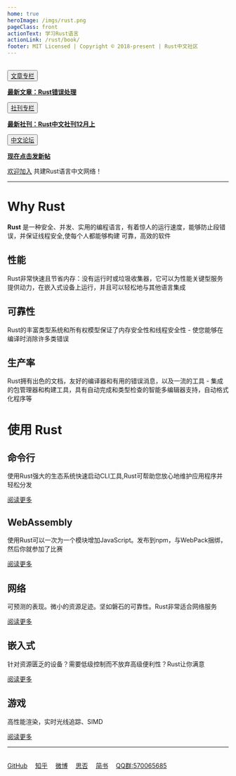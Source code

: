 ```yaml
---
home: true
heroImage: /imgs/rust.png
pageClass: front
actionText: 学习Rust语言
actionLink: /rust/book/
footer: MIT Licensed | Copyright © 2018-present | Rust中文社区
---
```

<br>

<div class="features">
  <div class="feature">
    <button class="new"><a href="/read/rust/" >文章专栏</a></button>
    <p><a href="/read/rust/2018/rust-error-handle.html" ><strong>最新文章：Rust错误处理</strong></a></p>
  </div>
  <div class="feature">
    <button class="new"><a href="/read/rustlang-cn/" >社刊专栏</a></button>
    <p><a href="/read/rustlang-cn/2018/12-1.html" ><strong >最新社刊：Rust中文社刊12月上</strong></a></p>
  </div>
  <div class="feature">
    <button class="new"><a href="https://github.com/rustlang-cn/forum/issues" target="_black">中文论坛</a></button>
    <p><a href="https://github.com/rustlang-cn/forum/issues/new" target="_black"><strong>现在点击发新帖</strong></a></p>
  </div>
</div>

<div id="join"><a href="https://github.com/rustlang-cn/Important/issues/1" target="_black">欢迎加入</a> 共建Rust语言中文网络！</div>

<hr>

# Why Rust

<strong>Rust</strong> 是一种安全、并发、实用的编程语言，有着惊人的运行速度，能够防止段错误，并保证线程安全,使每个人都能够构建
可靠，高效的软件

<div class="features">
  <div class="feature">
    <h2>性能</h2>
    <p>Rust非常快速且节省内存：没有运行时或垃圾收集器，它可以为性能关键型服务提供动力，在嵌入式设备上运行，并且可以轻松地与其他语言集成</p>
  </div>
  <div class="feature">
    <h2>可靠性</h2>
    <p>Rust的丰富类型系统和所有权模型保证了内存安全性和线程安全性 - 使您能够在编译时消除许多类错误</p>
  </div>
  <div class="feature">
    <h2>生产率</h2>
    <p>Rust拥有出色的文档，友好的编译器和有用的错误消息，以及一流的工具 - 集成的包管理器和构建工具，具有自动完成和类型检查的智能多编辑器支持，自动格式化程序等</p>
  </div>
</div>

# 使用 Rust

<div class="features">
  <div class="feature">
    <h2>命令行</h2>
    <p>使用Rust强大的生态系统快速启动CLI工具,Rust可帮助您放心地维护应用程序并轻松分发</p>
    <div><a href="/cli/book/">阅读更多</a></div>
  </div>
  <div class="feature">
    <h2>WebAssembly</h2>
    <p>使用Rust可以一次为一个模块增加JavaScript。发布到npm，与WebPack捆绑，然后你就参加了比赛</p>
    <div><a href="/wasm/book/">阅读更多</a></div>
  </div>
  <div class="feature">
    <h2>网络</h2>
    <p>可预测的表现。微小的资源足迹。坚如磐石的可靠性。Rust非常适合网络服务</p>
    <div><a href="#">阅读更多</a></div>
  </div>
  <div class="feature">
    <h2>嵌入式</h2>
    <p>针对资源匮乏的设备？需要低级控制而不放弃高级便利性？Rust让你满意</p>
    <div><a href="/iot/book/">阅读更多</a></div>
  </div>
  <div class="feature">
    <h2>游戏</h2>
    <p>高性能渲染，实时光线追踪、SIMD</p>
    <div><a href="/iot/book/">阅读更多</a></div>
  </div>
</div>

<hr><br>
<div>
    <a href="https://github.com/rustlang-cn" target="_black">GitHub</a>&emsp;
    <a href="https://zhuanlan.zhihu.com/rustlang-cn" target="_black">知乎</a>&emsp;
    <a href="https://weibo.com/kriry" target="_black">微博</a>&emsp;
    <a href="https://segmentfault.com/blog/rust-lang" target="_black">思否</a>&emsp;
    <a href="https://www.jianshu.com/c/2efae7198ea3" target="_black">简书</a>&emsp;
    <a href="#">QQ群:570065685</a>
</div>

<br>
